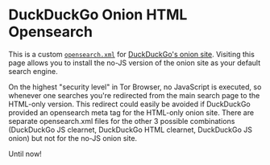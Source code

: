 # DuckDuckGo Onion HTML Opensearch

This is a custom [`opensearch.xml`](opensearch.xml) for [DuckDuckGo's onion site](https://3g2upl4pq6kufc4m.onion/). Visiting this page allows you to install the no-JS version of the onion site as your default search engine.

On the highest "security level" in Tor Browser, no JavaScript is executed, so whenever one searches you're redirected from the main search page to the HTML-only version. This redirect could easily be avoided if DuckDuckGo provided an opensearch meta tag for the HTML-only onion site. There are separate opensearch.xml files for the other 3 possible combinations (DuckDuckGo JS clearnet, DuckDuckGo HTML clearnet, DuckDuckGo JS onion) but not for the no-JS onion site.

Until now!
